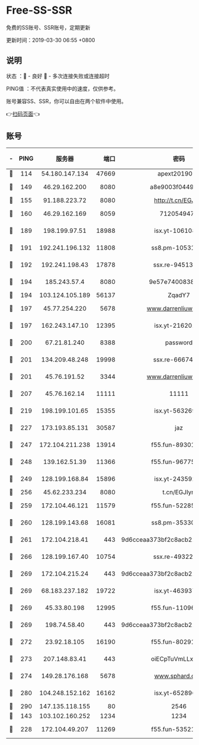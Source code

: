 # Free-SS-SSR

免费的SS账号、SSR账号，定期更新

更新时间：2019-03-30 06:55 +0800

## 说明

状态     ：🙂 - 良好 🙁 - 多次连接失败或连接超时

PING值   ：不代表真实使用中的速度，仅供参考。

账号兼容SS、SSR，你可以自由在两个软件中使用。

👉[扫码页面](https://liesauer.github.io/Free-SS-SSR/)👈

## 账号

|-|PING|服务器|端口|密码|加密方式|区域|
|:----:|:----:|:-----:|-----:|:----:|:----:|:----:|
|🙂|114|54.180.147.134|47669|apext2019001|chacha20|KR|
|🙂|149|46.29.162.200|8080|a8e9003f0449cea5|chacha20-ietf|RU|
|🙂|155|91.188.223.72|8080|http://t.cn/EGJIyrl|rc4-md5|RU|
|🙂|160|46.29.162.169|8059|7120549471|aes-256-cfb||
|🙂|189|198.199.97.51|18988|isx.yt-10610872|aes-256-cfb|US|
|🙂|191|192.241.196.132|11808|ss8.pm-10531723|aes-256-cfb|US|
|🙂|192|192.241.198.43|17878|ssx.re-94513263|aes-256-cfb|US|
|🙂|194|185.243.57.4|8080|9e57e7400838a01e|chacha20-ietf|US|
|🙂|194|103.124.105.189|56137|ZqadY7|chacha20|US|
|🙂|197|45.77.254.220|5678|www.darrenliuwei.com|aes-256-cfb|SG|
|🙂|197|162.243.147.10|12395|isx.yt-21620171|aes-256-cfb|US|
|🙂|200|67.21.81.240|8388|password|aes-256-cfb|US|
|🙂|201|134.209.48.248|19998|ssx.re-66674376|aes-256-cfb|US|
|🙂|201|45.76.191.52|3344|www.darrenliuwei.com|aes-256-cfb|JP|
|🙂|207|45.76.162.14|11111|11111|aes-256-cfb|SG|
|🙂|219|198.199.101.65|15355|isx.yt-56326959|aes-256-cfb|US|
|🙂|227|173.193.85.131|30587|jaz|aes-256-cfb|US|
|🙂|247|172.104.211.238|13914|f55.fun-89301150|aes-256-cfb|US|
|🙂|248|139.162.51.39|11366|f55.fun-96775690|aes-256-cfb|SG|
|🙂|249|128.199.168.84|15896|isx.yt-24359224|aes-256-cfb|SG|
|🙂|256|45.62.233.234|8080|t.cn/EGJIyrl|rc4-md5|CA|
|🙂|259|172.104.46.121|11579|f55.fun-52285743|aes-256-cfb|SG|
|🙂|260|128.199.143.68|16081|ss8.pm-35330221|aes-256-cfb|SG|
|🙂|261|172.104.218.41|443|9d6cceaa373bf2c8acb22e60b6a58be6|aes-256-cfb|US|
|🙂|266|128.199.167.40|10754|ssx.re-49322932|aes-256-cfb|SG|
|🙂|269|172.104.215.24|443|9d6cceaa373bf2c8acb22e60b6a58be6|aes-256-cfb|US|
|🙂|269|68.183.237.182|19722|isx.yt-46393764|aes-256-cfb|SG|
|🙂|269|45.33.80.198|12995|f55.fun-11096059|aes-256-cfb|US|
|🙂|269|198.74.58.40|443|9d6cceaa373bf2c8acb22e60b6a58be6|aes-256-cfb|US|
|🙂|272|23.92.18.105|16190|f55.fun-80291265|aes-256-cfb|US|
|🙂|273|207.148.83.41|443|oiECpTuVmLLxk4Ts|aes-256-cfb|AU|
|🙂|274|149.28.176.168|5678|www.sphard.com|aes-256-cfb|AU|
|🙂|280|104.248.152.162|16162|isx.yt-65289690|aes-256-cfb|SG|
|🙂|290|147.135.118.155|80|2546|chacha20|US|
|🙂|143|103.102.160.252|1234|1234|rc4-md5|JP|
|🙂|228|172.104.49.207|11269|f55.fun-53521114|aes-256-cfb|SG|
